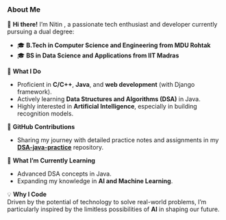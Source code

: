 ### **About Me**  
👋 **Hi there!** I’m Nitin , a passionate tech enthusiast and developer currently pursuing a dual degree:  
- 🎓 **B.Tech in Computer Science and Engineering from MDU Rohtak**  
- 🎓 **BS in Data Science and Applications from IIT Madras**  

🌟 **What I Do**  
- Proficient in **C/C++**, **Java**, and **web development** (with Django framework).  
- Actively learning **Data Structures and Algorithms (DSA)** in Java.  
- Highly interested in **Artificial Intelligence**, especially in building recognition models.  

📂 **GitHub Contributions**  
- Sharing my journey with detailed practice notes and assignments in my [**DSA-java-practice**](https://github.com/nitinnkr99/DSA-java-practice) repository.  

🌱 **What I’m Currently Learning**  
- Advanced DSA concepts in Java.  
- Expanding my knowledge in **AI and Machine Learning**.  

💡 **Why I Code**  
Driven by the potential of technology to solve real-world problems, I’m particularly inspired by the limitless possibilities of **AI** in shaping our future.  
